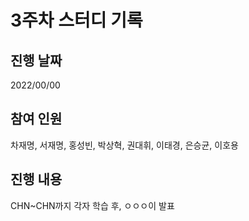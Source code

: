 # 3주차 스터디 기록

## 진행 날짜

2022/00/00

## 참여 인원

차재명, 서재명, 홍성빈, 박상혁, 권대휘, 이태경, 은승균, 이호용

## 진행 내용

CHN~CHN까지 각자 학습 후, ㅇㅇㅇ이 발표
